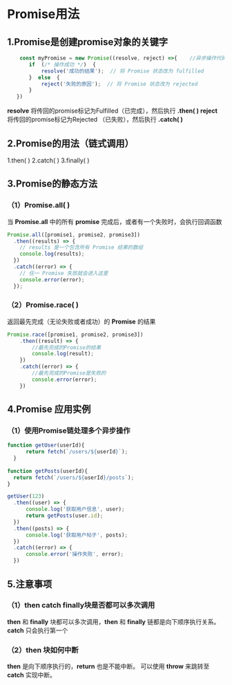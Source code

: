  # Promise用法
  ## 1.Promise是创建promise对象的关键字
 ```javascript
	 const myPromise = new Promise((resolve, reject) =>{	//异步操作代码
		if  (/* 操作成功 */)  {  
			resolve('成功的结果');  // 将 Promise 状态改为 fulfilled  
		}  else  {  
			reject('失败的原因');  // 将 Promise 状态改为 rejected  
		}
	})
```
**resolve** 将传回的promise标记为Fulfilled（已完成），然后执行 **.then( )** 
 **reject** 将传回的promise标记为Rejected （已失败），然后执行 **.catch( )**

## 2.Promise的用法（链式调用）
  1.then( )
  2.catch( )
  3.finally( )

 ## 3.Promise的静态方法

 ### （1）Promise.all( )
当 **Promise.all** 中的所有 **promise** 完成后，或者有一个失败时，会执行回调函数
```javascript
Promise.all([promise1, promise2, promise3])
  .then((results) => {
    // results 是一个包含所有 Promise 结果的数组
    console.log(results);
  })
  .catch((error) => {
    // 任一 Promise 失败就会进入这里
    console.error(error);
  });
```
 ### （2）Promise.race( )
返回最先完成（无论失败或者成功）的 **Promise** 的结果
```javascript
Promise.race([promise1, promise2, promise3])
	.then((result) => {
		//最先完成的Promise的结果
		console.log(result);
	})
	.catch((error) => {
		//最先完成的Promise是失败的
		console.error(error);
	})
```

 ## 4.Promise 应用实例
  ### （1）使用Promise链处理多个异步操作
  ```javascript
function getUser(userId){
		return fetch(`/users/${userId}`);
	}
	
function getPosts(userId){
	return fetch(`/users/${userId}/posts`);
}

getUser(123)
	.then((user) => {
		console.log('获取用户信息', user);
		return getPosts(user.id);
	})
	.then((posts) => {
		console.log('获取用户帖子', posts);
	})
	.catch((error) => {
		console.error('操作失败', error);
	})
  ```

## 5.注意事项
### （1）then catch finally块是否都可以多次调用
  **then** 和 **finally** 块都可以多次调用，**then**  和 **finally** 链都是向下顺序执行关系。
  **catch** 只会执行第一个
  ### （2）then 块如何中断
  **then** 是向下顺序执行的，**return** 也是不能中断。
  可以使用 **throw** 来跳转至 **catch** 实现中断。
<!--stackedit_data:
eyJoaXN0b3J5IjpbMTE3MjA1NDE3Nl19
-->